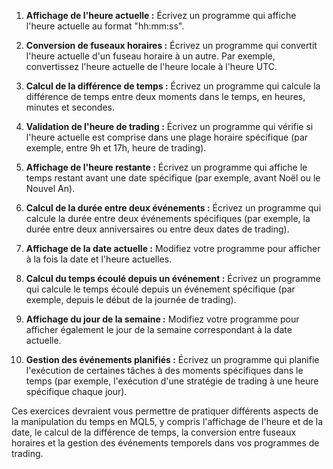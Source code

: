 
1. **Affichage de l'heure actuelle :**
   Écrivez un programme qui affiche l'heure actuelle au format "hh:mm:ss".

2. **Conversion de fuseaux horaires :**
   Écrivez un programme qui convertit l'heure actuelle d'un fuseau horaire à un autre. Par exemple, convertissez l'heure actuelle de l'heure locale à l'heure UTC.

3. **Calcul de la différence de temps :**
   Écrivez un programme qui calcule la différence de temps entre deux moments dans le temps, en heures, minutes et secondes.

4. **Validation de l'heure de trading :**
   Écrivez un programme qui vérifie si l'heure actuelle est comprise dans une plage horaire spécifique (par exemple, entre 9h et 17h, heure de trading).

5. **Affichage de l'heure restante :**
   Écrivez un programme qui affiche le temps restant avant une date spécifique (par exemple, avant Noël ou le Nouvel An).

6. **Calcul de la durée entre deux événements :**
   Écrivez un programme qui calcule la durée entre deux événements spécifiques (par exemple, la durée entre deux anniversaires ou entre deux dates de trading).

7. **Affichage de la date actuelle :**
   Modifiez votre programme pour afficher à la fois la date et l'heure actuelles.

8. **Calcul du temps écoulé depuis un événement :**
   Écrivez un programme qui calcule le temps écoulé depuis un événement spécifique (par exemple, depuis le début de la journée de trading).

9. **Affichage du jour de la semaine :**
   Modifiez votre programme pour afficher également le jour de la semaine correspondant à la date actuelle.

10. **Gestion des événements planifiés :**
    Écrivez un programme qui planifie l'exécution de certaines tâches à des moments spécifiques dans le temps (par exemple, l'exécution d'une stratégie de trading à une heure spécifique chaque jour).

Ces exercices devraient vous permettre de pratiquer différents aspects de la manipulation du temps en MQL5, y compris l'affichage de l'heure et de la date, le calcul de la différence de temps, la conversion entre fuseaux horaires et la gestion des événements temporels dans vos programmes de trading.